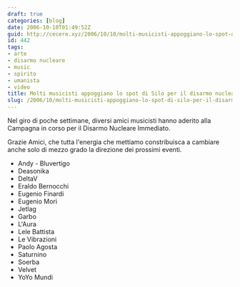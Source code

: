 ```yaml
---
draft: true
categories: [blog]
date: 2006-10-10T01:49:52Z
guid: http://cecere.xyz/2006/10/10/molti-musicisti-appoggiano-lo-spot-di-silo-per-il-disarmo-nucleare/
id: 442
tags:
- arte
- disarmo nucleare
- music
- spirito
- umanista
- video
title: Molti musicisti appoggiano lo spot di Silo per il disarmo nucleare
slug: /2006/10/molti-musicisti-appoggiano-lo-spot-di-silo-per-il-disarmo-nucleare/
---
```


Nel giro di poche settimane, diversi amici musicisti hanno aderito alla Campagna in corso per il Disarmo Nucleare Immediato.

Grazie Amici, che tutta l'energia che mettiamo constribuisca a cambiare anche solo di mezzo grado la direzione dei prossimi eventi.

- Andy - Bluvertigo
- Deasonika
- DeltaV
- Eraldo Bernocchi
- Eugenio Finardi
- Eugenio Mori
- Jetlag
- Garbo
- L'Aura
- Lele Battista
- Le Vibrazioni
- Paolo Agosta
- Saturnino
- Soerba
- Velvet
- YoYo Mundi